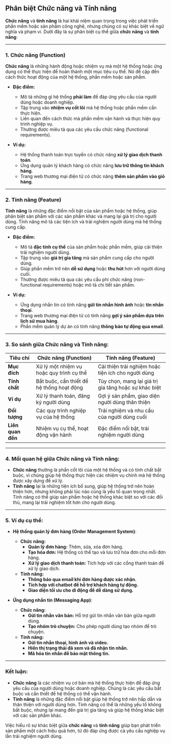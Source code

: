 ## Phân biệt Chức năng và Tính năng

**Chức năng** và **tính năng** là hai khái niệm quan trọng trong việc phát triển phần mềm hoặc sản phẩm công nghệ, nhưng chúng có sự khác biệt về ngữ nghĩa và phạm vi. Dưới đây là sự phân biệt cụ thể giữa **chức năng** và **tính năng**:

---

### 1. Chức năng (Function)
**Chức năng** là những hành động hoặc nhiệm vụ mà một hệ thống hoặc ứng dụng có thể thực hiện để hoàn thành một mục tiêu cụ thể. Nó đề cập đến cách thức hoạt động của một hệ thống, phần mềm hoặc sản phẩm.

- **Đặc điểm:**
  - Mô tả những gì hệ thống **phải làm** để đáp ứng yêu cầu của người dùng hoặc doanh nghiệp.
  - Tập trung vào **nhiệm vụ cốt lõi** mà hệ thống hoặc phần mềm cần thực hiện.
  - Liên quan đến cách thức mà phần mềm vận hành và thực hiện quy trình nghiệp vụ.
  - Thường được miêu tả qua các yêu cầu chức năng (functional requirements).

- **Ví dụ:**
  - Hệ thống thanh toán trực tuyến có chức năng **xử lý giao dịch thanh toán**.
  - Ứng dụng quản lý khách hàng có chức năng **lưu trữ thông tin khách hàng**.
  - Trang web thương mại điện tử có chức năng **thêm sản phẩm vào giỏ hàng**.

---

### 2. Tính năng (Feature)
**Tính năng** là những đặc điểm nổi bật của sản phẩm hoặc hệ thống, giúp phân biệt sản phẩm với các sản phẩm khác và mang lại giá trị cho người dùng. Tính năng mô tả các tiện ích và trải nghiệm người dùng mà hệ thống cung cấp.

- **Đặc điểm:**
  - Mô tả **đặc tính cụ thể** của sản phẩm hoặc phần mềm, giúp cải thiện trải nghiệm người dùng.
  - Tập trung vào **giá trị gia tăng** mà sản phẩm cung cấp cho người dùng.
  - Giúp phần mềm trở nên **dễ sử dụng** hoặc **thu hút** hơn với người dùng cuối.
  - Thường được miêu tả qua các yêu cầu phi chức năng (non-functional requirements) hoặc mô tả chi tiết sản phẩm.

- **Ví dụ:**
  - Ứng dụng nhắn tin có tính năng **gửi tin nhắn hình ảnh** hoặc **tin nhắn thoại**.
  - Trang web thương mại điện tử có tính năng **gợi ý sản phẩm dựa trên lịch sử mua hàng**.
  - Phần mềm quản lý dự án có tính năng **thông báo tự động qua email**.

---

### 3. So sánh giữa Chức năng và Tính năng:

| Tiêu chí         | Chức năng (Function)                      | Tính năng (Feature)                        |
|------------------|-------------------------------------------|--------------------------------------------|
| **Mục đích**     | Xử lý một nhiệm vụ hoặc quy trình cụ thể   | Cải thiện trải nghiệm hoặc tiện ích cho người dùng |
| **Tính chất**    | Bắt buộc, cần thiết để hệ thống hoạt động  | Tùy chọn, mang lại giá trị gia tăng hoặc sự khác biệt |
| **Ví dụ**        | Xử lý thanh toán, đăng ký người dùng       | Gợi ý sản phẩm, giao diện người dùng thân thiện |
| **Đối tượng**    | Các quy trình nghiệp vụ của hệ thống       | Trải nghiệm và nhu cầu của người dùng cuối |
| **Liên quan đến**| Nhiệm vụ cụ thể, hoạt động vận hành        | Đặc điểm nổi bật, trải nghiệm người dùng |

---

### 4. Mối quan hệ giữa Chức năng và Tính năng:
- **Chức năng** thường là phần cốt lõi của một hệ thống và có tính chất bắt buộc, vì chúng giúp hệ thống thực hiện các nhiệm vụ chính mà hệ thống được xây dựng để xử lý. 
- **Tính năng** lại là những tiện ích bổ sung, giúp hệ thống trở nên hoàn thiện hơn, nhưng không phải lúc nào cũng là yếu tố quan trọng nhất. Tính năng có thể giúp sản phẩm hoặc hệ thống khác biệt so với các đối thủ, mang lại trải nghiệm tốt hơn cho người dùng.

---

### 5. Ví dụ cụ thể:

- **Hệ thống quản lý đơn hàng (Order Management System)**:
  - **Chức năng:** 
    - **Quản lý đơn hàng:** Thêm, sửa, xóa đơn hàng.
    - **Tạo hóa đơn:** Hệ thống có thể tạo và lưu trữ hóa đơn cho mỗi đơn hàng.
    - **Xử lý giao dịch thanh toán:** Tích hợp với các cổng thanh toán để xử lý giao dịch.
  - **Tính năng:** 
    - **Thông báo qua email khi đơn hàng được xác nhận.**
    - **Tích hợp với chatbot để hỗ trợ khách hàng tự động.**
    - **Giao diện tối ưu cho di động để dễ dàng sử dụng.**

- **Ứng dụng nhắn tin (Messaging App)**:
  - **Chức năng:** 
    - **Gửi tin nhắn văn bản:** Hỗ trợ gửi tin nhắn văn bản giữa người dùng.
    - **Tạo nhóm trò chuyện:** Cho phép người dùng tạo nhóm để trò chuyện.
  - **Tính năng:** 
    - **Gửi tin nhắn thoại, hình ảnh và video.**
    - **Hiển thị trạng thái đã xem và đã nhận tin nhắn.**
    - **Mã hóa tin nhắn để bảo mật thông tin.**

---

### Kết luận:
- **Chức năng** là các nhiệm vụ cơ bản mà hệ thống thực hiện để đáp ứng yêu cầu của người dùng hoặc doanh nghiệp. Chúng là các yêu cầu bắt buộc và cần thiết để hệ thống có thể vận hành.
- **Tính năng** là những đặc điểm nổi bật giúp hệ thống trở nên hấp dẫn và thân thiện với người dùng hơn. Tính năng có thể là những yếu tố không bắt buộc, nhưng lại mang đến giá trị gia tăng và giúp hệ thống khác biệt với các sản phẩm khác.

Việc hiểu rõ sự khác biệt giữa **chức năng** và **tính năng** giúp bạn phát triển sản phẩm một cách hiệu quả hơn, từ đó đáp ứng được cả yêu cầu nghiệp vụ lẫn trải nghiệm người dùng.

